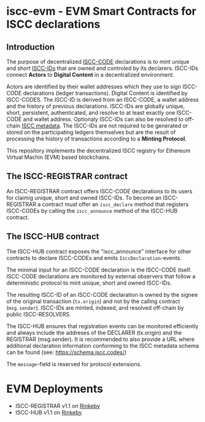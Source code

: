 # iscc-evm - EVM Smart Contracts for ISCC declarations

## Introduction

The purpose of decentralized [ISCC-CODE](https://core.iscc.codes/iscc_code/) declarations is to 
mint unique and short [ISCC-IDs](https://core.iscc.codes/iscc_id/) that are owned and controled 
by its declarers. ISCC-IDs connect **Actors** to **Digital Content** in a decentralized environment.

Actors are identified by their wallet addresses which they use to sign ISCC-CODE declarations
(ledger transactions). Digital Content is identified by ISCC-CODES. The ISCC-ID is derived from an
ISCC-CODE, a wallet address and the history of previous declarations. ISCC-IDs are globally unique,
short, persistent, authenticated, and resolve to at least exactly one ISCC-CODE and wallet address.
Optionaly ISCC-IDs can also be resolved to off-chain [ISCC metadata](https://schema.iscc.codes).
The ISCC-IDs are not required to be generated or stored on the participating ledgers themselves but
are the result of processing the history of transactions according to a **Minting Protocol**.

This repository implements the decentralized ISCC registry for Ethereum Virtual Machin (EVM) based
blockchains.

## The ISCC-REGISTRAR contract

An ISCC-REGISTRAR contract offers ISCC-CODE declarations to its users for claimig unique, short
and owned ISCC-IDs. To become an ISCC-REGISTRAR a contract must offer an `iscc_declare` method that
registers ISCC-CODEs by calling the `iscc_announce` method of the ISCC-HUB contract.

## The ISCC-HUB contract

The ISCC-HUB contract exposes the "iscc_announce" interface for other contracts to declare
ISCC-CODEs and emits `IsccDeclaration`-events.

The minimal input for an ISCC-CODE declaration is the ISCC-CODE itself. ISCC-CODE declarations 
are monitored by external observers that follow a deterministic protocol to mint unique, short 
and owned ISCC-IDs.

The resulting ISCC-ID of an ISCC-CODE declaration is owned by the signee of the original 
transaction (`tx.origin`) and not by the calling contract (`msg.sender`). ISCC-IDs are minted, 
indexed, and resolved off-chain by public ISCC-RESOLVERS.

The ISCC-HUB ensures that registration events can be monitored efficiently and always include the 
addreses of the DECLARER (tx.origin) and the REGISTRAR (msg.sender). It is recommended to 
also provide a URL where additional declaration information conforming to the ISCC metadata schema 
can be found (see: https://schema.iscc.codes/)

The `message`-field is reserved for protocol extensions.

# EVM Deployments

- ISCC-REGISTRAR v1.1 on [Rinkeby](https://rinkeby.etherscan.io/address/0x70aa323a88a9847231d1cdee43a84c01f479a5bd)
- ISCC-HUB v1.1 on [Rinkeby](https://rinkeby.etherscan.io/address/0x3a35d572f36938e9c37e71d58c677c2fccf682b1)

